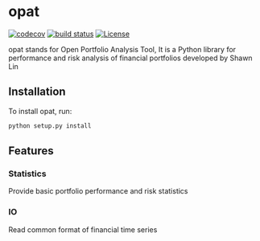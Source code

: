 # opat

[![codecov](https://codecov.io/gh/shawnlinxl/opat/branch/master/graph/badge.svg)](https://codecov.io/gh/shawnlinxl/opat)
[![build status](https://travis-ci.org/shawnlinxl/opat.svg?branch=master)](https://travis-ci.org/shawnlinxl/opat)
[![License](https://img.shields.io/badge/License-Apache%202.0-blue.svg)](https://opensource.org/licenses/Apache-2.0)

opat stands for Open Portfolio Analysis Tool, It is a Python library for 
performance and risk analysis of financial portfolios developed by Shawn Lin

## Installation

To install opat, run:

```bash
python setup.py install
```

## Features

### Statistics
Provide basic portfolio performance and risk statistics

### IO
Read common format of financial time series